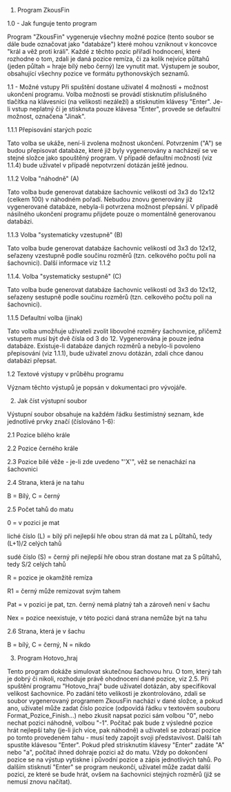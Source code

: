 1. Program ZkousFin

1.0 - Jak funguje tento program

Program "ZkousFin" vygeneruje všechny možné pozice (tento soubor se dále bude označovat jako "databáze") které mohou vzniknout v koncovce "král a věž proti králi". Každé z těchto pozic přiřadí 
hodnocení, které rozhodne o tom, zdali je daná pozice remíza, či za kolik nejvíce půltahů (jeden půltah = hraje bílý nebo černý) lze vynutit mat.
Výstupem je soubor, obsahující všechny pozice ve formátu pythonovských seznamů.

1.1 - Možné vstupy
Při spuštění dostane uživatel 4 možnosti + možnost ukončení programu. Volba možnosti se provádí stisknutím příslušného tlačítka na klávesnici (na velikosti nezáleží) a stisknutím klávesy "Enter".
Je-li vstup neplatný či je stisknuta pouze klávesa "Enter", provede se defaultní možnost, označena "Jinak".

1.1.1 Přepisování starých pozic

Tato volba se ukáže, není-li zvolena možnost ukončení. Potvrzením ("A") se budou přepisovat databáze, které již byly vygenerovány
a nacházejí se ve stejné složce jako spouštěný program. V případě defaultní možnosti (viz 1.1.4) bude uživatel v případě nepotvrzení dotázán ještě jednou.

1.1.2 Volba "náhodně" (A)

Tato volba bude generovat databáze šachovnic velikostí od 3x3 do 12x12 (celkem 100) v náhodném pořadí. Nebudou znovu generovány již vygenerované databáze, nebyla-li potvrzena možnost přepsání.
V případě násilného ukončení programu přijdete pouze o momentálně generovanou databázi.

1.1.3 Volba "systematicky vzestupně" (B)

Tato volba bude generovat databáze šachovnic velikostí od 3x3 do 12x12, seřazeny vzestupně podle součinu rozměrů (tzn. celkového počtu polí na šachovnici).
Další informace viz 1.1.2

1.1.4. Volba "systematicky sestupně" (C)

Tato volba bude generovat databáze šachovnic velikostí od 3x3 do 12x12, seřazeny sestupně podle součinu rozměrů (tzn. celkového počtu polí na šachovnici).

1.1.5 Defaultní volba (jinak)

Tato volba umožňuje uživateli zvolit libovolné rozměry šachovnice, přičemž vstupem musí být dvě čísla od 3 do 12. Vygenerována je pouze jedna databáze.
Existuje-li databáze daných rozměrů a nebylo-li povoleno přepisování (viz 1.1.1), bude uživatel znovu dotázán, zdali chce danou databázi přepsat.

1.2 Textové výstupy v průběhu programu

Význam těchto výstupů je popsán v dokumentaci pro vývojáře. 

2. Jak číst výstupní soubor

Výstupní soubor obsahuje na každém řádku šestimístný seznam, kde jednotlivé prvky značí (číslováno 1-6):

2.1 Pozice bílého krále

2.2 Pozice černého krále

2.3 Pozice bílé věže - je-li zde uvedeno "'X'", věž se nenachází na šachovnici 

2.4 Strana, která je na tahu

B = Bílý, C = černý

2.5 Počet tahů do matu

0 = v pozici je mat

liché číslo (L) = bílý při nejlepší hře obou stran dá mat za L půltahů, tedy (L+1)/2 celých tahů

sudé číslo (S) = černý při nejlepší hře obou stran dostane mat za S půltahů, tedy S/2 celých tahů

R = pozice je okamžitě remíza

R1 = černý může remizovat svým tahem

Pat = v pozici je pat, tzn. černý nemá platný tah a zároveň není v šachu

Nex = pozice neexistuje, v této pozici daná strana nemůže být na tahu

2.6 Strana, která je v šachu

B = bílý, C = černý, N = nikdo

3. Program Hotovo_hraj

Tento program dokáže simulovat skutečnou šachovou hru. O tom, který tah je dobrý či nikoli, rozhoduje právě ohodnocení dané pozice, viz 2.5.
Při spuštění programu "Hotovo_hraj" bude uživatel dotázán, aby specifikoval velikost šachovnice. Po zadání této velikosti je zkontrolováno, zdali se soubor vygenerovaný programem ZkousFin nachází v dané složce, a pokud ano, uživatel může zadat číslo pozice (odpovídá řádku v textovém souboru Format_Pozice_Finish...) nebo zkusit napsat pozici sám volbou "0", nebo nechat pozici náhodně, volbou "-1". 
Počítač pak bude z výsledné pozice hrát nejlepší tahy (je-li jich více, pak náhodně) a uživateli se zobrazí pozice po tomto provedeném tahu - musí tedy zapojit svoji představivost. 
Další tah spustíte klávesou "Enter". Pokud před strisknutím klávesy "Enter" zadáte "A" nebo "a", počítač ihned dohraje pozici až do matu.
Vždy po dokončení pozice se na výstup vytiskne i původní pozice a zápis jednotlivých tahů.
Po dalším stisknutí "Enter" se program neukončí, uživatel může zadat další pozici, ze které se bude hrát, ovšem na šachovnici stejných rozměrů (již se nemusí znovu načítat).

